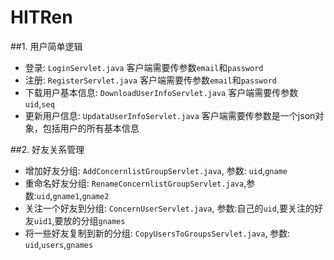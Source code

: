HITRen
======
##1. 用户简单逻辑
- 登录: `LoginServlet.java` 客户端需要传参数`email`和`password`
- 注册: `RegisterServlet.java` 客户端需要传参数`email`和`password`
- 下载用户基本信息: `DownloadUserInfoServlet.java` 客户端需要传参数`uid`,`seq`
- 更新用户信息: `UpdataUserInfoServlet.java` 客户端需要传参数是一个json对象，包括用户的所有基本信息

##2. 好友关系管理
- 增加好友分组: `AddConcernlistGroupServlet.java`, 参数: `uid`,`gname`
- 重命名好友分组: `RenameConcernlistGroupServlet.java`,参数:`uid`,`gname1`,`gname2`
- 关注一个好友到分组: `ConcernUserServlet.java`, 参数:自己的`uid`,要关注的好友`uid1`,要放的分组`gnames`
- 将一些好友复制到新的分组: `CopyUsersToGroupsServlet.java`, 参数: `uid`,`users`,`gnames`